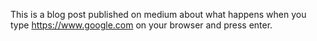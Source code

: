 This is a blog post published on medium about what happens when you type https://www.google.com on your browser and press enter.
